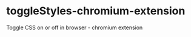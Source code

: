 toggleStyles-chromium-extension
===============================

Toggle CSS on or off in browser - chromium extension
